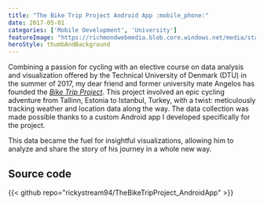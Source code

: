 ```yaml
---
title: "The Bike Trip Project Android App :mobile_phone:"
date: 2017-05-01
categories: ['Mobile Development', 'University']
featureImage: "https://richmondwebmedia.blob.core.windows.net/media/static_assets/projects/bile_trip_project/featured_image.jpeg"
heroStyle: thumbAndBackground
---
```


Combining a passion for cycling with an elective course on data analysis and visualization offered by the Technical University of Denmark (DTU) in the summer of 2017, my dear friend and former university mate Angelos has founded the [_Bike Trip Project_](https://www.instagram.com/thebiketripproject).
This project involved an epic cycling adventure from Tallinn, Estonia to Istanbul, Turkey, with a twist: meticulously tracking weather and location data along the way.
The data collection was made possible thanks to a custom Android app I developed specifically for the project.

This data became the fuel for insightful visualizations, allowing him to analyze and share the story of his journey in a whole new way.

## Source code

{{< github repo="rickystream94/TheBikeTripProject_AndroidApp" >}}